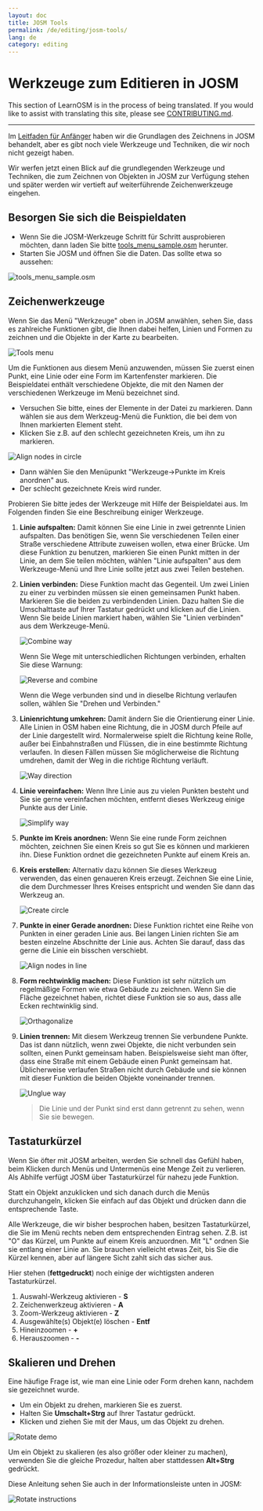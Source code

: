 ```yaml
---
layout: doc
title: JOSM Tools
permalink: /de/editing/josm-tools/
lang: de
category: editing
---
```


Werkzeuge zum Editieren in JOSM
===============================


This section of LearnOSM is in the process of being translated. If you would like to assist with translating this site, please see [CONTRIBUTING.md](https://github.com/hotosm/learnosm/blob/gh-pages/CONTRIBUTING.md).

---

Im [Leitfaden für Anfänger](/de/beginner) haben wir die Grundlagen des Zeichnens in 
JOSM behandelt, aber es gibt noch viele Werkzeuge und Techniken, die wir noch nicht gezeigt haben.

Wir werfen jetzt einen Blick auf die grundlegenden Werkzeuge und Techniken, die zum Zeichnen von Objekten in JOSM zur Verfügung stehen und später werden wir vertieft auf weiterführende Zeichenwerkzeuge eingehen.

Besorgen Sie sich die Beispieldaten
-------------------

-   Wenn Sie die JOSM-Werkzeuge Schritt für Schritt ausprobieren möchten, dann laden Sie bitte
    [tools_menu_sample.osm](/files/tools_menu_sample.osm) herunter.
-   Starten Sie JOSM und öffnen Sie die Daten. Das sollte etwa so aussehen:

![tools_menu_sample.osm][]

Zeichenwerkzeuge
-------------

Wenn Sie das Menü "Werkzeuge" oben in JOSM anwählen, sehen Sie, dass es zahlreiche Funktionen gibt, die Ihnen dabei helfen, Linien und Formen zu zeichnen und die Objekte in der Karte zu bearbeiten.

![Tools menu][]

Um die Funktionen aus diesem Menü anzuwenden, müssen Sie zuerst einen Punkt, eine Linie oder eine Form im Kartenfenster markieren. Die Beispieldatei enthält verschiedene Objekte, die mit den Namen der verschiedenen Werkzeuge im Menü bezeichnet sind.

-   Versuchen Sie bitte, eines der Elemente in der Datei zu markieren. Dann wählen sie aus dem Werkzeug-Menü die Funktion, die bei dem von Ihnen markierten Element steht.
-   Klicken Sie z.B. auf den schlecht gezeichneten Kreis, um ihn zu markieren.

![Align nodes in circle][]

-   Dann wählen Sie den Menüpunkt "Werkzeuge->Punkte im Kreis anordnen" aus.
-   Der schlecht gezeichnete Kreis wird runder.

Probieren Sie bitte jedes der Werkzeuge mit Hilfe der Beispieldatei aus. Im Folgenden finden Sie eine Beschreibung einiger Werkzeuge.

1.  **Linie aufspalten:** Damit können Sie eine Linie in zwei getrennte Linien aufspalten.
    Das benötigen Sie, wenn Sie verschiedenen Teilen einer Straße verschiedene Attribute zuweisen wollen, etwa einer 
    Brücke. Um diese Funktion zu benutzen, markieren Sie einen Punkt mitten in der Linie, an dem Sie teilen möchten, 
    wählen "Linie aufspalten" aus dem Werkzeuge-Menü und Ihre Linie sollte jetzt aus zwei Teilen bestehen.

2.  **Linien verbinden:** Diese Funktion macht das Gegenteil. Um zwei Linien zu einer zu verbinden müssen sie einen 
    gemeinsamen Punkt haben. Markieren Sie die beiden zu verbindenden Linien. Dazu halten Sie die Umschalttaste auf 
    Ihrer Tastatur gedrückt und klicken auf die Linien. Wenn Sie beide Linien markiert haben, wählen Sie "Linien 
    verbinden" aus dem Werkzeuge-Menü.

    ![Combine way][]

    Wenn Sie Wege mit unterschiedlichen Richtungen verbinden, erhalten Sie diese Warnung:

    ![Reverse and combine][]

    Wenn die Wege verbunden sind und in dieselbe Richtung verlaufen sollen, wählen Sie
    "Drehen und Verbinden."

3.  **Linienrichtung umkehren:** Damit ändern Sie die Orientierung einer Linie. Alle Linien in
    OSM haben eine Richtung, die in JOSM durch Pfeile auf der Linie dargestellt wird.
    Normalerweise spielt die Richtung keine Rolle, außer bei Einbahnstraßen und
    Flüssen, die in eine bestimmte Richtung verlaufen. In diesen Fällen müssen Sie möglicherweise
    die Richtung umdrehen, damit der Weg in die richtige Richtung verläuft.

    ![Way direction][]

4.  **Linie vereinfachen:** Wenn Ihre Linie aus zu vielen Punkten besteht und Sie sie gerne
    vereinfachen möchten, entfernt dieses Werkzeug einige Punkte aus der Linie.

    ![Simplify way][]

5.  **Punkte im Kreis anordnen:** Wenn Sie eine runde Form zeichnen möchten,
    zeichnen Sie einen Kreis so gut Sie es können und markieren ihn.
    Diese Funktion ordnet die gezeichneten Punkte auf einem Kreis an.

6.  **Kreis erstellen:** Alternativ dazu können Sie dieses Werkzeug verwenden, das
    einen genaueren Kreis erzeugt. Zeichnen Sie eine Linie, die dem Durchmesser
    Ihres Kreises entspricht und wenden Sie dann das Werkzeug an.

    ![Create circle][]

7.  **Punkte in einer Gerade anordnen:** Diese Funktion richtet eine Reihe von Punkten
    in einer geraden Linie aus.  Bei langen Linien richten Sie am besten einzelne Abschnitte
    der Linie aus.  Achten Sie darauf, dass das gerne die Linie ein bisschen verschiebt.

    ![Align nodes in line][]

8.  **Form rechtwinklig machen:** Diese Funktion ist sehr nützlich um regelmäßige Formen wie etwa
    Gebäude zu zeichnen. Wenn Sie die Fläche gezeichnet haben,
    richtet diese Funktion sie so aus, dass alle Ecken rechtwinklig sind.

    ![Orthagonalize][]

9.  **Linien trennen:** Mit diesem Werkzeug trennen Sie verbundene Punkte.
    Das ist dann nützlich, wenn zwei Objekte, die nicht verbunden sein sollten, einen Punkt
    gemeinsam haben. Beispielsweise sieht man öfter, dass eine Straße mit einem 
    Gebäude einen Punkt gemeinsam hat. Üblicherweise verlaufen Straßen nicht durch Gebäude und sie
    können mit dieser Funktion die beiden Objekte voneinander trennen.

    ![Unglue way][]

    > Die Linie und der Punkt sind erst dann getrennt zu sehen, wenn Sie sie bewegen.

Tastaturkürzel
--------------

Wenn Sie öfter mit JOSM arbeiten, werden Sie schnell das Gefühl haben, beim Klicken durch Menüs und
Untermenüs eine Menge Zeit zu verlieren. Als Abhilfe verfügt JOSM über Tastaturkürzel für nahezu jede
Funktion.

Statt ein Objekt anzuklicken und sich danach durch die Menüs durchzuhangeln, klicken Sie einfach auf
das Objekt und drücken dann die entsprechende Taste.

Alle Werkzeuge, die wir bisher besprochen haben, besitzen Tastaturkürzel, die Sie im Menü rechts neben
dem entsprechenden Eintrag sehen. Z.B. ist "O" das Kürzel, um Punkte auf einem Kreis anzuordnen. 
Mit "L" ordnen Sie sie entlang einer Linie an.
Sie brauchen vielleicht etwas Zeit, bis Sie die Kürzel kennen, aber auf längere Sicht zahlt sich das 
sicher aus.

Hier stehen (**fettgedruckt**) noch einige der wichtigsten anderen Tastaturkürzel.

1.  Auswahl-Werkzeug aktivieren - **S**
2.  Zeichenwerkzeug aktivieren - **A**
3.  Zoom-Werkzeug aktivieren - **Z**
4.  Ausgewählte(s) Objekt(e) löschen - **Entf**
5.  Hineinzoomen - **+**
6.  Herauszoomen - **-**


Skalieren und Drehen
--------------------

Eine häufige Frage ist, wie man eine Linie oder Form drehen kann, nachdem sie gezeichnet wurde.

-   Um ein Objekt zu drehen, markieren Sie es zuerst.
-   Halten Sie **Umschalt+Strg** auf Ihrer Tastatur gedrückt.
-   Klicken und ziehen Sie mit der Maus, um das Objekt zu drehen.

![Rotate demo][]

Um ein Objekt zu skalieren (es also größer oder kleiner zu machen), verwenden Sie die gleiche Prozedur, 
halten aber stattdessen **Alt+Strg** gedrückt.

Diese Anleitung sehen Sie auch in der Informationsleiste unten in JOSM:

![Rotate instructions][]




[tools_menu_sample.osm]: /images/de/editing/josm-tools/tools-menu-sample-file.png
[Tools menu]: /images/de/editing/josm-tools/tools-menu.png
[Align nodes in circle]: /images/de/editing/josm-tools/align-nodes-in-circle.png
[Combine way]: /images/en/editing/josm-tools/combine-way.png
[Reverse and combine]: /images/de/editing/josm-tools/reverse-and-combine.png
[Way direction]: /images/en/editing/josm-tools/way-direction.png
[Simplify way]: /images/de/editing/josm-tools/simplify-way.png
[Create circle]: /images/de/editing/josm-tools/create-circle.png
[Align nodes in line]: /images/en/editing/josm-tools/align-nodes-in-line.png
[Orthagonalize]: /images/en/editing/josm-tools/orthagonalize.png
[Unglue way]: /images/en/editing/josm-tools/unglue-way.png
[Keyboard S]: /images/en/editing/josm-tools/keyboard-s.png
[Keyboard A]: /images/en/editing/josm-tools/keyboard-a.png
[Keyboard Z]: /images/en/editing/josm-tools/keyboard-z.png
[Keyboard Del]: /images/en/editing/josm-tools/keyboard-del.png
[Keyboard plus]: /images/en/editing/josm-tools/keyboard-plus.png
[Keyboard minus]: /images/en/editing/josm-tools/keyboard-minus.png
[Rotate demo]: /images/de/editing/josm-tools/rotate-demo.png
[Rotate instructions]: /images/de/editing/josm-tools/rotate-instructions.png
